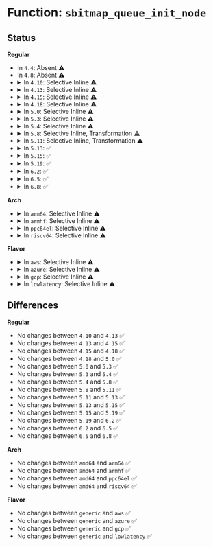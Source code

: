# Function: <code>sbitmap_queue_init_node</code>

## Status
<b>Regular</b>
<ul>
<li>
In <code>4.4</code>: Absent ⚠️
</li>
<li>
In <code>4.8</code>: Absent ⚠️
</li>
<li>
<details>
<summary>In <code>4.10</code>: Selective Inline ⚠️</summary>

```c
int sbitmap_queue_init_node(struct sbitmap_queue *sbq, unsigned int depth, int shift, bool round_robin, gfp_t flags, int node);
```

**Collision:** Unique Global

**Inline:** Selective

**Transformation:** False

**Instances:**

```
In lib/sbitmap.c (ffffffff81482550)
Location: lib/sbitmap.c:199
Inline: True
Direct callers:
  - block/blk-mq-tag.c:blk_mq_init_tags
  - block/blk-mq-tag.c:blk_mq_init_tags
```
**Symbols:**

```
ffffffff81482550-ffffffff814826f5: sbitmap_queue_init_node (STB_GLOBAL)
```
</details>
</li>
<li>
<details>
<summary>In <code>4.13</code>: Selective Inline ⚠️</summary>

```c
int sbitmap_queue_init_node(struct sbitmap_queue *sbq, unsigned int depth, int shift, bool round_robin, gfp_t flags, int node);
```

**Collision:** Unique Global

**Inline:** Selective

**Transformation:** False

**Instances:**

```
In lib/sbitmap.c (ffffffff8148bcb0)
Location: lib/sbitmap.c:289
Inline: True
Direct callers:
  - block/blk-mq-tag.c:blk_mq_init_tags
  - block/blk-mq-tag.c:blk_mq_init_tags
```
**Symbols:**

```
ffffffff8148bcb0-ffffffff8148be5b: sbitmap_queue_init_node (STB_GLOBAL)
```
</details>
</li>
<li>
<details>
<summary>In <code>4.15</code>: Selective Inline ⚠️</summary>

```c
int sbitmap_queue_init_node(struct sbitmap_queue *sbq, unsigned int depth, int shift, bool round_robin, gfp_t flags, int node);
```

**Collision:** Unique Global

**Inline:** Selective

**Transformation:** False

**Instances:**

```
In lib/sbitmap.c (ffffffff814c7db0)
Location: lib/sbitmap.c:289
Inline: True
Direct callers:
  - block/blk-mq-tag.c:blk_mq_init_tags
  - block/blk-mq-tag.c:blk_mq_init_tags
```
**Symbols:**

```
ffffffff814c7db0-ffffffff814c7f47: sbitmap_queue_init_node (STB_GLOBAL)
```
</details>
</li>
<li>
<details>
<summary>In <code>4.18</code>: Selective Inline ⚠️</summary>

```c
int sbitmap_queue_init_node(struct sbitmap_queue *sbq, unsigned int depth, int shift, bool round_robin, gfp_t flags, int node);
```

**Collision:** Unique Global

**Inline:** Selective

**Transformation:** False

**Instances:**

```
In lib/sbitmap.c (ffffffff814f8b50)
Location: lib/sbitmap.c:304
Inline: True
Direct callers:
  - block/blk-mq-tag.c:blk_mq_init_tags
  - block/blk-mq-tag.c:blk_mq_init_tags
```
**Symbols:**

```
ffffffff814f8b50-ffffffff814f8ced: sbitmap_queue_init_node (STB_GLOBAL)
```
</details>
</li>
<li>
<details>
<summary>In <code>5.0</code>: Selective Inline ⚠️</summary>

```c
int sbitmap_queue_init_node(struct sbitmap_queue *sbq, unsigned int depth, int shift, bool round_robin, gfp_t flags, int node);
```

**Collision:** Unique Global

**Inline:** Selective

**Transformation:** False

**Instances:**

```
In lib/sbitmap.c (ffffffff8150cf90)
Location: lib/sbitmap.c:382
Inline: True
Direct callers:
  - block/blk-mq-tag.c:blk_mq_init_tags
  - block/blk-mq-tag.c:blk_mq_init_tags
```
**Symbols:**

```
ffffffff8150cf90-ffffffff8150d14b: sbitmap_queue_init_node (STB_GLOBAL)
```
</details>
</li>
<li>
<details>
<summary>In <code>5.3</code>: Selective Inline ⚠️</summary>

```c
int sbitmap_queue_init_node(struct sbitmap_queue *sbq, unsigned int depth, int shift, bool round_robin, gfp_t flags, int node);
```

**Collision:** Unique Global

**Inline:** Selective

**Transformation:** False

**Instances:**

```
In lib/sbitmap.c (ffffffff8153b690)
Location: lib/sbitmap.c:369
Inline: True
Direct callers:
  - block/blk-mq-tag.c:blk_mq_init_tags
  - block/blk-mq-tag.c:blk_mq_init_tags
```
**Symbols:**

```
ffffffff8153b690-ffffffff8153b841: sbitmap_queue_init_node (STB_GLOBAL)
```
</details>
</li>
<li>
<details>
<summary>In <code>5.4</code>: Selective Inline ⚠️</summary>

```c
int sbitmap_queue_init_node(struct sbitmap_queue *sbq, unsigned int depth, int shift, bool round_robin, gfp_t flags, int node);
```

**Collision:** Unique Global

**Inline:** Selective

**Transformation:** False

**Instances:**

```
In lib/sbitmap.c (ffffffff8155c4a0)
Location: lib/sbitmap.c:369
Inline: True
Direct callers:
  - block/blk-mq-tag.c:blk_mq_init_tags
  - block/blk-mq-tag.c:blk_mq_init_tags
```
**Symbols:**

```
ffffffff8155c4a0-ffffffff8155c651: sbitmap_queue_init_node (STB_GLOBAL)
```
</details>
</li>
<li>
<details>
<summary>In <code>5.8</code>: Selective Inline, Transformation ⚠️</summary>

```c
int sbitmap_queue_init_node(struct sbitmap_queue *sbq, unsigned int depth, int shift, bool round_robin, gfp_t flags, int node);
```

**Collision:** Unique Global

**Inline:** Selective

**Transformation:** True

**Instances:**

```
In lib/sbitmap.c (ffffffff815e5d60)
Location: lib/sbitmap.c:352
Inline: True
Direct callers:
  - block/blk-mq-tag.c:blk_mq_init_tags
  - block/blk-mq-tag.c:blk_mq_init_tags
```
**Symbols:**

```
ffffffff815e5d60-ffffffff815e5f0c: sbitmap_queue_init_node.part.0 (STB_LOCAL)
ffffffff815e5f10-ffffffff815e5f59: sbitmap_queue_init_node (STB_GLOBAL)
```
</details>
</li>
<li>
<details>
<summary>In <code>5.11</code>: Selective Inline, Transformation ⚠️</summary>

```c
int sbitmap_queue_init_node(struct sbitmap_queue *sbq, unsigned int depth, int shift, bool round_robin, gfp_t flags, int node);
```

**Collision:** Unique Global

**Inline:** Selective

**Transformation:** True

**Instances:**

```
In lib/sbitmap.c (ffffffff8160a110)
Location: lib/sbitmap.c:347
Inline: True
Direct callers:
  - block/blk-mq-tag.c:blk_mq_init_tags
  - block/blk-mq-tag.c:blk_mq_init_tags
  - block/blk-mq-tag.c:blk_mq_init_shared_sbitmap
  - block/blk-mq-tag.c:blk_mq_init_shared_sbitmap
```
**Symbols:**

```
ffffffff8160a110-ffffffff8160a2bc: sbitmap_queue_init_node.part.0 (STB_LOCAL)
ffffffff8160a2c0-ffffffff8160a309: sbitmap_queue_init_node (STB_GLOBAL)
```
</details>
</li>
<li>
<details>
<summary>In <code>5.13</code>: ✅</summary>

```c
int sbitmap_queue_init_node(struct sbitmap_queue *sbq, unsigned int depth, int shift, bool round_robin, gfp_t flags, int node);
```

**Collision:** Unique Global

**Inline:** No

**Transformation:** False

**Instances:**

```
In lib/sbitmap.c (ffffffff815ed420)
Location: lib/sbitmap.c:429
Inline: False
Direct callers:
  - block/blk-mq-tag.c:blk_mq_init_tags
  - block/blk-mq-tag.c:blk_mq_init_tags
  - block/blk-mq-tag.c:blk_mq_init_shared_sbitmap
  - block/blk-mq-tag.c:blk_mq_init_shared_sbitmap
```
**Symbols:**

```
ffffffff815ed420-ffffffff815ed56d: sbitmap_queue_init_node (STB_GLOBAL)
```
</details>
</li>
<li>
<details>
<summary>In <code>5.15</code>: ✅</summary>

```c
int sbitmap_queue_init_node(struct sbitmap_queue *sbq, unsigned int depth, int shift, bool round_robin, gfp_t flags, int node);
```

**Collision:** Unique Global

**Inline:** No

**Transformation:** False

**Instances:**

```
In lib/sbitmap.c (ffffffff8165a270)
Location: lib/sbitmap.c:429
Inline: False
Direct callers:
  - block/blk-mq-tag.c:blk_mq_init_bitmaps
  - block/blk-mq-tag.c:blk_mq_init_bitmaps
```
**Symbols:**

```
ffffffff8165a270-ffffffff8165a3c9: sbitmap_queue_init_node (STB_GLOBAL)
```
</details>
</li>
<li>
<details>
<summary>In <code>5.19</code>: ✅</summary>

```c
int sbitmap_queue_init_node(struct sbitmap_queue *sbq, unsigned int depth, int shift, bool round_robin, gfp_t flags, int node);
```

**Collision:** Unique Global

**Inline:** No

**Transformation:** False

**Instances:**

```
In lib/sbitmap.c (ffffffff81772a50)
Location: lib/sbitmap.c:422
Inline: False
Direct callers:
  - block/blk-mq-tag.c:blk_mq_init_bitmaps
  - block/blk-mq-tag.c:blk_mq_init_bitmaps
```
**Symbols:**

```
ffffffff81772a50-ffffffff81772bb9: sbitmap_queue_init_node (STB_GLOBAL)
```
</details>
</li>
<li>
<details>
<summary>In <code>6.2</code>: ✅</summary>

```c
int sbitmap_queue_init_node(struct sbitmap_queue *sbq, unsigned int depth, int shift, bool round_robin, gfp_t flags, int node);
```

**Collision:** Unique Global

**Inline:** No

**Transformation:** False

**Instances:**

```
In lib/sbitmap.c (ffffffff818a3c00)
Location: lib/sbitmap.c:422
Inline: False
Direct callers:
  - block/blk-mq-tag.c:blk_mq_init_bitmaps
  - block/blk-mq-tag.c:blk_mq_init_bitmaps
```
**Symbols:**

```
ffffffff818a3c00-ffffffff818a3d61: sbitmap_queue_init_node (STB_GLOBAL)
```
</details>
</li>
<li>
<details>
<summary>In <code>6.5</code>: ✅</summary>

```c
int sbitmap_queue_init_node(struct sbitmap_queue *sbq, unsigned int depth, int shift, bool round_robin, gfp_t flags, int node);
```

**Collision:** Unique Global

**Inline:** No

**Transformation:** False

**Instances:**

```
In lib/sbitmap.c (ffffffff818e60e0)
Location: lib/sbitmap.c:415
Inline: False
Direct callers:
  - block/blk-mq-tag.c:blk_mq_init_bitmaps
  - block/blk-mq-tag.c:blk_mq_init_bitmaps
```
**Symbols:**

```
ffffffff818e60e0-ffffffff818e6241: sbitmap_queue_init_node (STB_GLOBAL)
```
</details>
</li>
<li>
<details>
<summary>In <code>6.8</code>: ✅</summary>

```c
int sbitmap_queue_init_node(struct sbitmap_queue *sbq, unsigned int depth, int shift, bool round_robin, gfp_t flags, int node);
```

**Collision:** Unique Global

**Inline:** No

**Transformation:** False

**Instances:**

```
In lib/sbitmap.c (ffffffff8192d0e0)
Location: lib/sbitmap.c:410
Inline: False
Direct callers:
  - block/blk-mq-tag.c:blk_mq_init_bitmaps
  - block/blk-mq-tag.c:blk_mq_init_bitmaps
```
**Symbols:**

```
ffffffff8192d0e0-ffffffff8192d261: sbitmap_queue_init_node (STB_GLOBAL)
```
</details>
</li>
</ul>
<b>Arch</b>
<ul>
<li>
<details>
<summary>In <code>arm64</code>: Selective Inline ⚠️</summary>

```c
int sbitmap_queue_init_node(struct sbitmap_queue *sbq, unsigned int depth, int shift, bool round_robin, gfp_t flags, int node);
```

**Collision:** Unique Global

**Inline:** Selective

**Transformation:** False

**Instances:**

```
In lib/sbitmap.c (ffff8000106693e0)
Location: lib/sbitmap.c:369
Inline: True
Direct callers:
  - block/blk-mq-tag.c:blk_mq_init_tags
  - block/blk-mq-tag.c:blk_mq_init_tags
```
**Symbols:**

```
ffff8000106693e0-ffff8000106695e4: sbitmap_queue_init_node (STB_GLOBAL)
```
</details>
</li>
<li>
<details>
<summary>In <code>armhf</code>: Selective Inline ⚠️</summary>

```c
int sbitmap_queue_init_node(struct sbitmap_queue *sbq, unsigned int depth, int shift, bool round_robin, gfp_t flags, int node);
```

**Collision:** Unique Global

**Inline:** Selective

**Transformation:** False

**Instances:**

```
In lib/sbitmap.c (c08120c4)
Location: lib/sbitmap.c:369
Inline: True
Direct callers:
  - block/blk-mq-tag.c:blk_mq_init_tags
  - block/blk-mq-tag.c:blk_mq_init_tags
```
**Symbols:**

```
c08120c4-c08122b8: sbitmap_queue_init_node (STB_GLOBAL)
```
</details>
</li>
<li>
<details>
<summary>In <code>ppc64el</code>: Selective Inline ⚠️</summary>

```c
int sbitmap_queue_init_node(struct sbitmap_queue *sbq, unsigned int depth, int shift, bool round_robin, gfp_t flags, int node);
```

**Collision:** Unique Global

**Inline:** Selective

**Transformation:** False

**Instances:**

```
In lib/sbitmap.c (c00000000081f860)
Location: lib/sbitmap.c:369
Inline: True
Direct callers:
  - block/blk-mq-tag.c:blk_mq_init_tags
  - block/blk-mq-tag.c:blk_mq_init_tags
```
**Symbols:**

```
c00000000081f860-c00000000081faf8: sbitmap_queue_init_node (STB_GLOBAL)
```
</details>
</li>
<li>
<details>
<summary>In <code>riscv64</code>: Selective Inline ⚠️</summary>

```c
int sbitmap_queue_init_node(struct sbitmap_queue *sbq, unsigned int depth, int shift, bool round_robin, gfp_t flags, int node);
```

**Collision:** Unique Global

**Inline:** Selective

**Transformation:** False

**Instances:**

```
In lib/sbitmap.c (ffffffe0004947d2)
Location: lib/sbitmap.c:369
Inline: True
Direct callers:
  - block/blk-mq-tag.c:blk_mq_init_tags
  - block/blk-mq-tag.c:blk_mq_init_tags
```
**Symbols:**

```
ffffffe0004947d2-ffffffe000494994: sbitmap_queue_init_node (STB_GLOBAL)
```
</details>
</li>
</ul>
<b>Flavor</b>
<ul>
<li>
<details>
<summary>In <code>aws</code>: Selective Inline ⚠️</summary>

```c
int sbitmap_queue_init_node(struct sbitmap_queue *sbq, unsigned int depth, int shift, bool round_robin, gfp_t flags, int node);
```

**Collision:** Unique Global

**Inline:** Selective

**Transformation:** False

**Instances:**

```
In lib/sbitmap.c (ffffffff81554a90)
Location: lib/sbitmap.c:369
Inline: True
Direct callers:
  - block/blk-mq-tag.c:blk_mq_init_tags
  - block/blk-mq-tag.c:blk_mq_init_tags
```
**Symbols:**

```
ffffffff81554a90-ffffffff81554c41: sbitmap_queue_init_node (STB_GLOBAL)
```
</details>
</li>
<li>
<details>
<summary>In <code>azure</code>: Selective Inline ⚠️</summary>

```c
int sbitmap_queue_init_node(struct sbitmap_queue *sbq, unsigned int depth, int shift, bool round_robin, gfp_t flags, int node);
```

**Collision:** Unique Global

**Inline:** Selective

**Transformation:** False

**Instances:**

```
In lib/sbitmap.c (ffffffff81544d10)
Location: lib/sbitmap.c:369
Inline: True
Direct callers:
  - block/blk-mq-tag.c:blk_mq_init_tags
  - block/blk-mq-tag.c:blk_mq_init_tags
```
**Symbols:**

```
ffffffff81544d10-ffffffff81544ec1: sbitmap_queue_init_node (STB_GLOBAL)
```
</details>
</li>
<li>
<details>
<summary>In <code>gcp</code>: Selective Inline ⚠️</summary>

```c
int sbitmap_queue_init_node(struct sbitmap_queue *sbq, unsigned int depth, int shift, bool round_robin, gfp_t flags, int node);
```

**Collision:** Unique Global

**Inline:** Selective

**Transformation:** False

**Instances:**

```
In lib/sbitmap.c (ffffffff815507d0)
Location: lib/sbitmap.c:369
Inline: True
Direct callers:
  - block/blk-mq-tag.c:blk_mq_init_tags
  - block/blk-mq-tag.c:blk_mq_init_tags
```
**Symbols:**

```
ffffffff815507d0-ffffffff81550981: sbitmap_queue_init_node (STB_GLOBAL)
```
</details>
</li>
<li>
<details>
<summary>In <code>lowlatency</code>: Selective Inline ⚠️</summary>

```c
int sbitmap_queue_init_node(struct sbitmap_queue *sbq, unsigned int depth, int shift, bool round_robin, gfp_t flags, int node);
```

**Collision:** Unique Global

**Inline:** Selective

**Transformation:** False

**Instances:**

```
In lib/sbitmap.c (ffffffff8156a610)
Location: lib/sbitmap.c:369
Inline: True
Direct callers:
  - block/blk-mq-tag.c:blk_mq_init_tags
  - block/blk-mq-tag.c:blk_mq_init_tags
```
**Symbols:**

```
ffffffff8156a610-ffffffff8156a7c1: sbitmap_queue_init_node (STB_GLOBAL)
```
</details>
</li>
</ul>

## Differences
<b>Regular</b>
<ul>
<li>
No changes between <code>4.10</code> and <code>4.13</code> ✅
</li>
<li>
No changes between <code>4.13</code> and <code>4.15</code> ✅
</li>
<li>
No changes between <code>4.15</code> and <code>4.18</code> ✅
</li>
<li>
No changes between <code>4.18</code> and <code>5.0</code> ✅
</li>
<li>
No changes between <code>5.0</code> and <code>5.3</code> ✅
</li>
<li>
No changes between <code>5.3</code> and <code>5.4</code> ✅
</li>
<li>
No changes between <code>5.4</code> and <code>5.8</code> ✅
</li>
<li>
No changes between <code>5.8</code> and <code>5.11</code> ✅
</li>
<li>
No changes between <code>5.11</code> and <code>5.13</code> ✅
</li>
<li>
No changes between <code>5.13</code> and <code>5.15</code> ✅
</li>
<li>
No changes between <code>5.15</code> and <code>5.19</code> ✅
</li>
<li>
No changes between <code>5.19</code> and <code>6.2</code> ✅
</li>
<li>
No changes between <code>6.2</code> and <code>6.5</code> ✅
</li>
<li>
No changes between <code>6.5</code> and <code>6.8</code> ✅
</li>
</ul>
<b>Arch</b>
<ul>
<li>
No changes between <code>amd64</code> and <code>arm64</code> ✅
</li>
<li>
No changes between <code>amd64</code> and <code>armhf</code> ✅
</li>
<li>
No changes between <code>amd64</code> and <code>ppc64el</code> ✅
</li>
<li>
No changes between <code>amd64</code> and <code>riscv64</code> ✅
</li>
</ul>
<b>Flavor</b>
<ul>
<li>
No changes between <code>generic</code> and <code>aws</code> ✅
</li>
<li>
No changes between <code>generic</code> and <code>azure</code> ✅
</li>
<li>
No changes between <code>generic</code> and <code>gcp</code> ✅
</li>
<li>
No changes between <code>generic</code> and <code>lowlatency</code> ✅
</li>
</ul>
